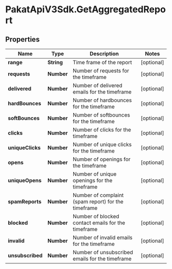 # PakatApiV3Sdk.GetAggregatedReport

## Properties
Name | Type | Description | Notes
------------ | ------------- | ------------- | -------------
**range** | **String** | Time frame of the report | [optional] 
**requests** | **Number** | Number of requests for the timeframe | [optional] 
**delivered** | **Number** | Number of delivered emails for the timeframe | [optional] 
**hardBounces** | **Number** | Number of hardbounces for the timeframe | [optional] 
**softBounces** | **Number** | Number of softbounces for the timeframe | [optional] 
**clicks** | **Number** | Number of clicks for the timeframe | [optional] 
**uniqueClicks** | **Number** | Number of unique clicks for the timeframe | [optional] 
**opens** | **Number** | Number of openings for the timeframe | [optional] 
**uniqueOpens** | **Number** | Number of unique openings for the timeframe | [optional] 
**spamReports** | **Number** | Number of complaint (spam report) for the timeframe | [optional] 
**blocked** | **Number** | Number of blocked contact emails for the timeframe | [optional] 
**invalid** | **Number** | Number of invalid emails for the timeframe | [optional] 
**unsubscribed** | **Number** | Number of unsubscribed emails for the timeframe | [optional] 



